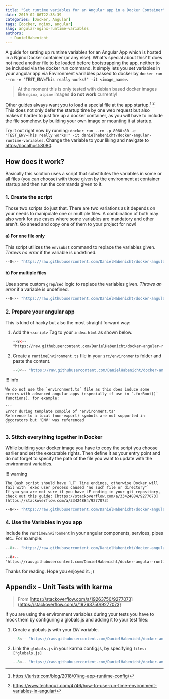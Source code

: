 ```yaml
---
title: "Set runtime variables for an Angular app in a Docker Container"
date: 2019-02-06T22:38:39
categories: [Docker, Angular]
tags: [docker, nginx, angular]
slug: angular-nginx-runtime-variables
authors:
  - DanielHabenicht
---
```


A guide for setting up runtime variables for an Angular App which is hosted in a Nginx Docker container (or any else).
What's special about this? It does not need another file to be loaded before bootstrapping the app, neither to be included via the docker run command.
It simply lets you set variables in your angular app via Environment variables passed to docker by `docker run --rm -e "TEST_ENV=This really works!" -it <image_name>`.

<!-- more -->

> At the moment this is only tested with debian based docker images like `nginx`, `alpine` images **do not work** currently!

Other guides always want you to load a special file at the app startup.[^1] [^2] This does not only defer the startup time by one web request but also makes it harder to just fire up a docker container, as you will have to include the file somehow, by building your own image or mounting it at startup.

Try it out right now by running: `docker run --rm -p 8080:80 -e "TEST_ENV=This really works!" -it danielhabenicht/docker-angular-runtime-variables`. Change the variable to your liking and navigate to [https://localhost:8080](https://localhost:8080).

## How does it work?

Basically this solution uses a script that substitutes the variables in some or all files (you can choose) with those given by the environment at container startup and then run the commands given to it.

### 1. Create the script

Those two scripts do just that. There are two variations as it depends on your needs to manipulate one or multiple files. A combination of both may also work for use cases where some variables are mandatory and other aren't. Go ahead and copy one of them to your project for now!

#### a) For one file only

This script utilizes the `envsubst` command to replace the variables given. _Throws no error_ if the variable is undefined.

```sh title="<a href='https://github.com/DanielHabenicht/docker-angular-runtime-variables/blob/master/substitute_env_variables.sh'>substitute_env_variables.sh</a>"
--8<-- "https://raw.githubusercontent.com/DanielHabenicht/docker-angular-runtime-variables/master/substitute_env_variables.sh"
```

#### b) For multiple files

Uses some custom `grep`/`sed` logic to replace the variables given. _Throws an error_ if a variable is undefined.

```sh title="<a href='https://github.com/DanielHabenicht/docker-angular-runtime-variables/blob/master/substitute_env_variables_multi.sh'>substitute_env_variables_multi.sh</a>"
--8<-- "https://raw.githubusercontent.com/DanielHabenicht/docker-angular-runtime-variables/master/substitute_env_variables_multi.sh"
```

### 2. Prepare your angular app

This is kind of hacky but also the most straight forward way:

1. Add the `<script>` Tag to your `index.html` as shown below.

   <script src="https://gist-it.appspot.com/https://github.com/DanielHabenicht/docker-angular-runtime-variables/blob/master/src/index.html"></script>

   ```html title="<a href='https://github.com/DanielHabenicht/docker-angular-runtime-variables/blob/master/src/index.html'>index.html</a>"
   --8<--
   "https://raw.githubusercontent.com/DanielHabenicht/docker-angular-runtime-variables/master/src/index.html"
   ```

2. Create a `runtimeEnvironment.ts` file in your `src/environments` folder and paste the content.

   ```typescript title="<a href='https://github.com/DanielHabenicht/docker-angular-runtime-variables/blob/master/src/environments/runtimeEnvironment.ts'>runtimeEnvironment.ts</a>"
   --8<-- "https://raw.githubusercontent.com/DanielHabenicht/docker-angular-runtime-variables/master/src/environments/runtimeEnvironment.ts"
   ```

!!! info

    We do not use the `environment.ts` file as this does induce some errors with advanced angular apps (especially if use in `.forRoot()` functions), for example:

    ```
    Error during template compile of 'environment.ts'
    Reference to a local (non-export) symbols are not supported in decorators but 'ENV' was referenced
    ```

### 3. Stitch everything together in Docker

While building your docker image you have to copy the script you choose earlier and set the executable rights. Then define it as your entry point and do not forget to specify the path of the file you want to update with the environment variables.

!!! warning

    The Bash script should have `LF` line endings, otherwise Docker will fail with `exec user process caused "no such file or directory"`
    If you you are not sure if you have LF ending in your git repository, check out this guide: [https://stackoverflow.com/a/33424884/9277073](https://stackoverflow.com/a/33424884/9277073)

```dockerfile title="<a href='https://github.com/DanielHabenicht/docker-angular-runtime-variables/blob/master/Dockerfile'>Dockerfile</a>"
--8<-- "https://raw.githubusercontent.com/DanielHabenicht/docker-angular-runtime-variables/master/Dockerfile"
```

### 4. Use the Variables in you app

Include the `runtimeEnvironment` in your angular components, services, pipes etc.. For example:

```typescript title="<a href='https://github.com/DanielHabenicht/docker-angular-runtime-variables/blob/master/src/app/app.component.ts'>src/app/app.component.ts</a>"
--8<-- "https://raw.githubusercontent.com/DanielHabenicht/docker-angular-runtime-variables/master/src/app/app.component.ts"
```

```html title="<a href='https://github.com/DanielHabenicht/docker-angular-runtime-variables/blob/master/src/app/app.component.html'>src/app/app.component.html</a>"
--8<--
"https://raw.githubusercontent.com/DanielHabenicht/docker-angular-runtime-variables/master/src/app/app.component.html"
```

Thanks for reading. Hope you enjoyed it. ;)

## Appendix - Unit Tests with karma

> From [https://stackoverflow.com/a/19263750/9277073](https://stackoverflow.com/a/19263750/9277073)

If you are using the environment variables during your tests you have to mock them by configuring a globals.js and adding it to your test files:

1. Create a globals.js with your `ENV` variable.

   ```js title="<a href='https://github.com/DanielHabenicht/docker-angular-runtime-variables/blob/master/src/globals.js'>src/globals.js</a>"
   --8<-- "https://raw.githubusercontent.com/DanielHabenicht/docker-angular-runtime-variables/master/src/globals.js"
   ```

2. Link the `globals.js` in your karma.config.js, by specifying `files: ["globals.js]`

   ```js title="<a href='https://github.com/DanielHabenicht/docker-angular-runtime-variables/blob/master/src/karma.conf.js'>src/karma.conf.js</a>"
   --8<-- "https://raw.githubusercontent.com/DanielHabenicht/docker-angular-runtime-variables/master/src/karma.conf.js"
   ```

[^1]: https://juristr.com/blog/2018/01/ng-app-runtime-config/
[^2]: https://www.technouz.com/4746/how-to-use-run-time-environment-variables-in-angular/
